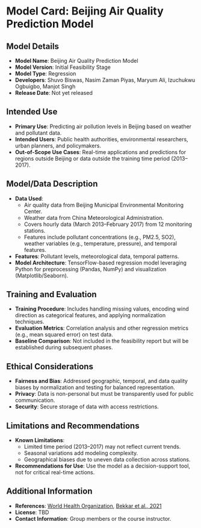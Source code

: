 # Model Card: Beijing Air Quality Prediction Model

## Model Details
- **Model Name**: Beijing Air Quality Prediction Model
- **Model Version**: Initial Feasibility Stage
- **Model Type**: Regression
- **Developers**: Shuvo Biswas, Nasim Zaman Piyas, Maryum Ali, Izuchukwu Ogbuigbo, Manjot Singh
- **Release Date**: Not yet released

## Intended Use
- **Primary Use**: Predicting air pollution levels in Beijing based on weather and pollutant data.
- **Intended Users**: Public health authorities, environmental researchers, urban planners, and policymakers.
- **Out-of-Scope Use Cases**: Real-time applications and predictions for regions outside Beijing or data outside the training time period (2013–2017).

## Model/Data Description
- **Data Used**: 
  - Air quality data from Beijing Municipal Environmental Monitoring Center.
  - Weather data from China Meteorological Administration.
  - Covers hourly data (March 2013–February 2017) from 12 monitoring stations.
  - Features include pollutant concentrations (e.g., PM2.5, SO2), weather variables (e.g., temperature, pressure), and temporal features.
- **Features**: Pollutant levels, meteorological data, temporal patterns.
- **Model Architecture**: TensorFlow-based regression model leveraging Python for preprocessing (Pandas, NumPy) and visualization (Matplotlib/Seaborn).

## Training and Evaluation
- **Training Procedure**: Includes handling missing values, encoding wind direction as categorical features, and applying normalization techniques.
- **Evaluation Metrics**: Correlation analysis and other regression metrics (e.g., mean squared error) on test data.
- **Baseline Comparison**: Not included in the feasibility report but will be established during subsequent phases.

## Ethical Considerations
- **Fairness and Bias**: Addressed geographic, temporal, and data quality biases by normalization and testing for balanced representation.
- **Privacy**: Data is non-personal but must be transparently used for public communication.
- **Security**: Secure storage of data with access restrictions.

## Limitations and Recommendations
- **Known Limitations**: 
  - Limited time period (2013–2017) may not reflect current trends.
  - Seasonal variations add modeling complexity.
  - Geographical biases due to uneven data collection across stations.
- **Recommendations for Use**: Use the model as a decision-support tool, not for critical real-time actions.

## Additional Information
- **References**: [World Health Organization](https://www.who.int), [Bekkar et al., 2021](https://journalofbigdata.springeropen.com/articles/10.1186/s40537-021-00548-1)
- **License**: TBD
- **Contact Information**: Group members or the course instructor.
